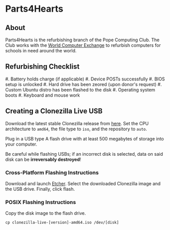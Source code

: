 <main>

# Parts4Hearts

## About

Parts4Hearts is the refurbishing branch of the Pope
Computing Club. The Club works with the [World Computer
Exchange](https://worldcomputerexchange.org) to refurbish
computers for schools in need around the world.

## Refurbishing Checklist

#. Battery holds charge (if applicable)
#. Device POSTs successfully
#. BIOS setup is unlocked
#. Hard drive has been zeored (upon donor's request)
#. Custom Ubuntu distro has been flashed to the disk
#. Operating system boots
#. Keyboard and mouse work

## Creating a Clonezilla Live USB

Download the latest stable Clonezilla release from
[here](https://clonezilla.org/downloads/download.php?branch=stable).
Set the CPU architecture to `amd64`, the file type to `iso`,
and the repository to `auto`.

Plug in a USB type A flash drive with at least 500 megabytes
of storage into your computer.

Be careful while flashing USBs; if an incorrect disk is
selected, data on said disk can be **irreversably
destroyed**!

### Cross-Platform Flashing Instructions

Download and launch [Etcher](https://www.balena.io/etcher/).
Select the downloaded Clonezilla image and the USB drive.
Finally, click flash.

### POSIX Flashing Instructions

Copy the disk image to the flash drive.
```
cp clonezilla-live-[version]-amd64.iso /dev/[disk]
```

</main>
